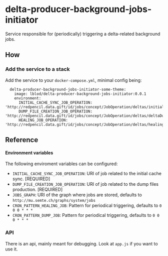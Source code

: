 # delta-producer-background-jobs-initiator

Service responsible for (periodically) triggering a delta-related background jobs.

## How
### Add the service to a stack
Add the service to your `docker-compose.yml`, minimal config being:

```
  delta-producer-background-jobs-initiator-some-theme:
    image: lblod/delta-producer-background-jobs-initiator:0.0.1
    environment:
      INITIAL_CACHE_SYNC_JOB_OPERATION: 'http://redpencil.data.gift/id/jobs/concept/JobOperation/deltas/initialCacheGraphSyncing/SomeTheme'
      DUMP_FILE_CREATION_JOB_OPERATION: 'http://redpencil.data.gift/id/jobs/concept/JobOperation/deltas/deltaDumpFileCreation/SomeTheme'
      HEALING_JOB_OPERATION: 'http://redpencil.data.gift/id/jobs/concept/JobOperation/deltas/healingOperation/SomeTheme'
```

## Reference
#### Environment variables
The following enviroment variables can be configured:
* `INITIAL_CACHE_SYNC_JOB_OPERATION`: URI of job related to the initial cache sync. [REQUIRED]
* `DUMP_FILE_CREATION_JOB_OPERATION`: URI of job related to the dump files production. [REQUIRED]
* `JOBS_GRAPH`: URI of the graph where jobs are stored, defaults to `http://mu.semte.ch/graphs/system/jobs`
* `CRON_PATTERN_HEALING_JOB`: Pattern for periodical triggering, defaults to `0 0 0 * * *`
* `CRON_PATTERN_DUMP_JOB`: Pattern for periodical triggering, defaults to `0 0 0 * * *`

### API
There is an api, mainly meant for debugging. Look at `app.js` if you want to use it.
